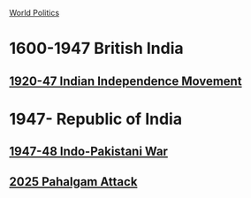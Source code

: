 [World Politics](../World%20Politics)

# 1600-1947 British India
## [1920-47 Indian Independence Movement](1920-47%20Indian%20Independence%20Movement)

# 1947- Republic of India
## [1947-48 Indo-Pakistani War](1947-48%20Indo-Pakistani%20War.md)
##
##
##
##
## [2025 Pahalgam Attack](2025%20Pahalgam%20Attack)
## 